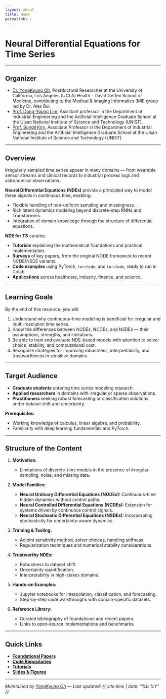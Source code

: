 ```yaml
---
layout: about
title: Home
permalink: /
---
```


# **Neural Differential Equations for Time Series**

---
## Organizer

- [Dr. YongKyung Oh](https://yongkyung-oh.github.io/), Postdoctoral Researcher at the University of California, Los Angeles (UCLA) Health - David Geffen School of Medicine, contributing to the Medical & Imaging Informatics (MII) group led by Dr. Alex Bui.
- [Prof. Dong-Young Lim](https://sites.google.com/view/dlim/), Assistant professor in the Department of Industrial Engineering and the Artificial Intelligence Graduate School at the Ulsan National Institute of Science and Technology (UNIST).
- [Prof. Sungil Kim](https://analytics.unist.ac.kr/), Associate Professor in the Department of Industrial Engineering and the Artificial Intelligence Graduate School at the Ulsan National Institute of Science and Technology (UNIST).

---

## Overview

Irregularly sampled time series appear in many domains — from wearable sensor streams and clinical records to industrial process logs and astronomical observations.  

**Neural Differential Equations (NDEs)** provide a principled way to model these signals in continuous time, enabling:
- Flexible handling of non-uniform sampling and missingness.
- Rich latent dynamics modeling beyond discrete-step RNNs and Transformers.
- Integration of domain knowledge through the structure of differential equations.

**NDE for TS** curates:
- **Tutorials** explaining the mathematical foundations and practical implementation.
- **Surveys** of key papers, from the original NODE framework to recent NCDE/NSDE variants.
- **Code examples** using PyTorch, `torchcde`, and `torchsde`, ready to run in Colab.
- **Applications** across healthcare, industry, finance, and science.

---

## Learning Goals

By the end of this resource, you will:
1. Understand why continuous-time modeling is beneficial for irregular and multi-resolution time series.
2. Know the differences between NODEs, NCDEs, and NSDEs — their assumptions, strengths, and limitations.
3. Be able to train and evaluate NDE-based models with attention to solver choice, stability, and computational cost.
4. Recognize strategies for improving robustness, interpretability, and trustworthiness in sensitive domains.

---

## Target Audience

- **Graduate students** entering time series modeling research.
- **Applied researchers** in domains with irregular or sparse observations.
- **Practitioners** seeking robust forecasting or classification solutions under dataset shift and uncertainty.

**Prerequisites:**  
- Working knowledge of calculus, linear algebra, and probability.  
- Familiarity with deep learning fundamentals and PyTorch.

---

## Structure of the Content

1. **Motivation:**  
   - Limitations of discrete-time models in the presence of irregular sampling, noise, and missing data.

2. **Model Families:**  
   - **Neural Ordinary Differential Equations (NODEs):** Continuous-time hidden dynamics without control paths.  
   - **Neural Controlled Differential Equations (NCDEs):** Extension for systems driven by continuous control signals.  
   - **Neural Stochastic Differential Equations (NSDEs):** Incorporating stochasticity for uncertainty-aware dynamics.

3. **Training & Tooling:**  
   - Adjoint sensitivity method, solver choices, handling stiffness.  
   - Regularization techniques and numerical stability considerations.

4. **Trustworthy NDEs:**  
   - Robustness to dataset shift.  
   - Uncertainty quantification.  
   - Interpretability in high-stakes domains.

5. **Hands-on Examples:**  
   - Jupyter notebooks for interpolation, classification, and forecasting.  
   - Step-by-step code walkthroughs with domain-specific datasets.

6. **Reference Library:**  
   - Curated bibliography of foundational and recent papers.  
   - Links to open-source implementations and benchmarks.

---

## Quick Links

- **[Foundational Papers](/publications/)**  
- **[Code Repositories](/publications/)**  
- **[Tutorials](https://github.com/yongkyung-oh/Stable-Neural-SDEs/tree/main/tutorial)**  
- **[Slides & Figures](#)**

---

*Maintained by [YongKyung Oh](https://yongkyung-oh.github.io/) — Last updated: {{ site.time | date: "%b %Y" }}*
